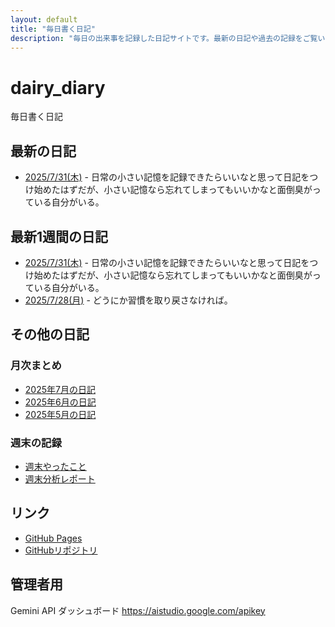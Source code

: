 ```yaml
---
layout: default
title: "毎日書く日記"
description: "毎日の出来事を記録した日記サイトです。最新の日記や過去の記録をご覧いただけます。"
---
```


# dairy_diary

毎日書く日記

## 最新の日記

- [2025/7/31(木)](diary/2025/07/20250731.md) - 日常の小さい記憶を記録できたらいいなと思って日記をつけ始めたはずだが、小さい記憶なら忘れてしまってもいいかなと面倒臭がっている自分がいる。

## 最新1週間の日記

- [2025/7/31(木)](diary/2025/07/20250731.md) - 日常の小さい記憶を記録できたらいいなと思って日記をつけ始めたはずだが、小さい記憶なら忘れてしまってもいいかなと面倒臭がっている自分がいる。
- [2025/7/28(月)](diary/2025/07/20250728.md) - どうにか習慣を取り戻さなければ。

## その他の日記

### 月次まとめ

- [2025年7月の日記](diary/2025/monthly/202507.md)
- [2025年6月の日記](diary/2025/monthly/202506.md)
- [2025年5月の日記](diary/2025/monthly/202505.md)

### 週末の記録

- [週末やったこと](diary/2025/weekend/weekend_diary.md)
- [週末分析レポート](diary/2025/weekend/analysis_report.md)

## リンク

- [GitHub Pages](https://hika-pan.github.io/daily_diary/)
- [GitHubリポジトリ](https://github.com/hika-pan/daily_diary)

## 管理者用

Gemini API ダッシュボード <https://aistudio.google.com/apikey>
